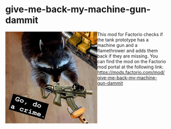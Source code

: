# give-me-back-my-machine-gun-dammit
 
<img align="left" width="288" height="288" src="thumbnail.png" alt = "The mod's thumbnail: A racoon being handed a sub machine gun from Factorio by an inserter. There is text that says: 'Go, do a crime'."> This mod for Factorio checks if the tank prototype has a machine gun and a flamethrower and adds them back if they are missing. You can find the mod on the Factorio mod portal at the following link: https://mods.factorio.com/mod/give-me-back-my-machine-gun-dammit
